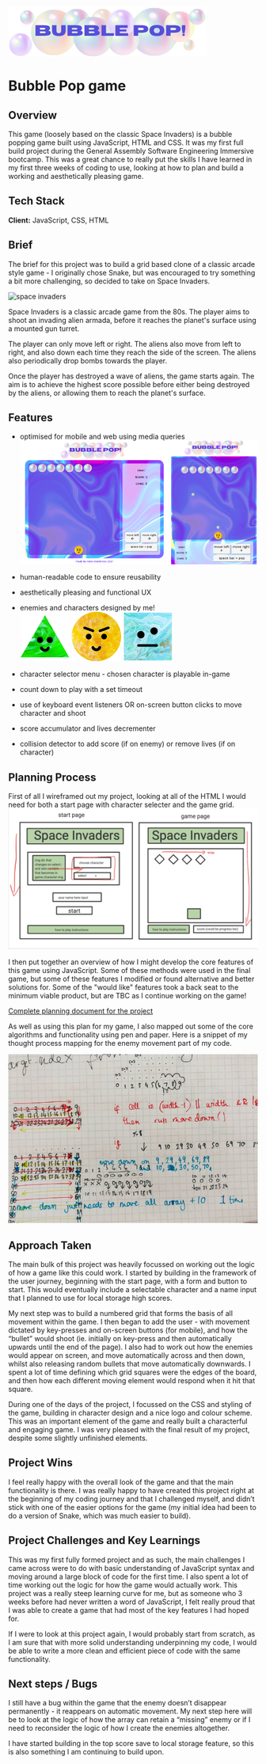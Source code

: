 ![bubble pop](assets/images/bubble-header.png)

# Bubble Pop game

## Overview

This game (loosely based on the classic Space Invaders) is a bubble popping game built using JavaScript, HTML and CSS. It was my first full build project during the General Assembly Software Engineering Immersive bootcamp. This was a great chance to really put the skills I have learned in my first three weeks of coding to use, looking at how to plan and build a working and aesthetically pleasing game.

## Tech Stack

**Client:** JavaScript, CSS, HTML

## Brief

The brief for this project was to build a grid based clone of a classic arcade style game - I originally chose Snake, but was encouraged to try something a bit more challenging, so decided to take on Space Invaders.

![space invaders](https://media.git.generalassemb.ly/user/15120/files/daf26380-fec9-11e8-9276-dd4cee934d49)
 
Space Invaders is a classic arcade game from the 80s. The player aims to shoot an invading alien armada, before it reaches the planet's surface using a mounted gun turret.
 
The player can only move left or right. The aliens also move from left to right, and also down each time they reach the side of the screen. The aliens also periodically drop bombs towards the player.
 
Once the player has destroyed a wave of aliens, the game starts again. The aim is to achieve the highest score possible before either being destroyed by the aliens, or allowing them to reach the planet's surface.

## Features

- optimised for mobile and web using media queries
<br><img src="plan/widescreen.png" height ="250px" alt="full screen"> <img src="plan/mobile.png" height ="250px" alt="mobile">

- human-readable code to ensure reusability
- aesthetically pleasing and functional UX
- enemies and characters designed by me!
<br>![triangle character](assets/images/characters/triangle.png) ![circle character](assets/images/characters/circle.png) ![square character](assets/images/characters/square.png)

- character selector menu - chosen character is playable in-game
- count down to play with a set timeout
- use of keyboard event listeners OR on-screen button clicks to move character and shoot
- score accumulator and lives decrementer
- collision detector to add score (if on enemy) or remove lives (if on character)

  
## Planning Process

First of all I wireframed out my project, looking at all of the HTML I would need for both a start page with character selecter and the game grid.
![space invaders plan](/plan/Wireframe.png)

I then put together an overview of how I might develop the core features of this game using JavaScript. Some of these methods were used in the final game, but some of these features I modified or found alternative and better solutions for. Some of the "would like" features took a back seat to the minimum viable product, but are TBC as I continue working on the game!

[Complete planning document for the project](plan/Space-invaders-plan.md)

As well as using this plan for my game, I also mapped out some of the core algorithms and functionality using pen and paper. Here is a snippet of my thought process mapping for the enemy movement part of my code.

  ![enemy movement plan](/plan/enemymovement.jpg)

## Approach Taken

The main bulk of this project was heavily focussed on working out the logic of how a game like this could work. I started by building in the framework of the user journey, beginning with the start page, with a form and button to start. This would eventually include a selectable character and a name input that I planned to use for local storage high scores.

My next step was to build a numbered grid that forms the basis of all movement within the game. I then began to add the user - with movement dictated by key-presses and on-screen buttons (for mobile), and how the “bullet” would shoot (ie. initially on key-press and then automatically upwards until the end of the page). I also had to work out how the enemies would appear on screen, and move automatically across and then down, whilst also releasing random bullets that move automatically downwards. I spent a lot of time defining which grid squares were the edges of the board, and then how each different moving element would respond when it hit that square.

During one of the days of the project, I focussed on the CSS and styling of the game, building in character design and a nice logo and colour scheme. This was an important element of the game and really built a characterful and engaging game. I was very pleased with the final result of my project, despite some slightly unfinished elements.

## Project Wins

I feel really happy with the overall look of the game and that the main functionality is there. I was really happy to have created this project right at the beginning of my coding journey and that I challenged myself, and didn’t stick with one of the easier options for the game (my initial idea had been to do a version of Snake, which was much easier to build).

## Project Challenges and Key Learnings

This was my first fully formed project and as such, the main challenges I came across were to do with basic understanding of JavaScript syntax and moving around a large block of code for the first time. I also spent a lot of time working out the logic for how the game would actually work. This project was a really steep learning curve for me, but as someone who 3 weeks before had never written a word of JavaScript, I felt really proud that I was able to create a game that had most of the key features I had hoped for.

If I were to look at this project again, I would probably start from scratch, as I am sure that with more solid understanding underpinning my code, I would be able to write a more clean and efficient piece of code with the same functionality.

## Next steps / Bugs

I still have a bug within the game that the enemy doesn’t disappear permanently - it reappears on automatic movement. My next step here will be to look at the logic of how the array can retain a “missing” enemy or if I need to reconsider the logic of how I create the enemies altogether.

I have started building in the top score save to local storage feature, so this is also something I am continuing to build upon.
